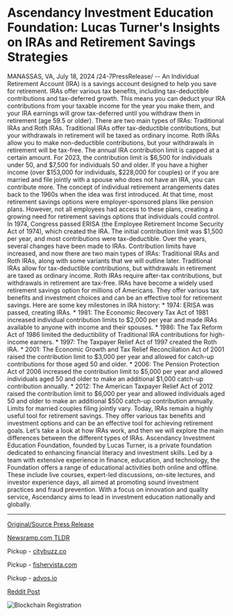 # Ascendancy Investment Education Foundation: Lucas Turner's Insights on IRAs and Retirement Savings Strategies

MANASSAS, VA, July 18, 2024 /24-7PressRelease/ -- An Individual Retirement Account (IRA) is a savings account designed to help you save for retirement. IRAs offer various tax benefits, including tax-deductible contributions and tax-deferred growth. This means you can deduct your IRA contributions from your taxable income for the year you make them, and your IRA earnings will grow tax-deferred until you withdraw them in retirement (age 59.5 or older).  There are two main types of IRAs: Traditional IRAs and Roth IRAs. Traditional IRAs offer tax-deductible contributions, but your withdrawals in retirement will be taxed as ordinary income. Roth IRAs allow you to make non-deductible contributions, but your withdrawals in retirement will be tax-free.  The annual IRA contribution limit is capped at a certain amount. For 2023, the contribution limit is $6,500 for individuals under 50, and $7,500 for individuals 50 and older. If you have a higher income (over $153,000 for individuals, $228,000 for couples) or if you are married and file jointly with a spouse who does not have an IRA, you can contribute more.  The concept of individual retirement arrangements dates back to the 1960s when the idea was first introduced. At that time, most retirement savings options were employer-sponsored plans like pension plans. However, not all employees had access to these plans, creating a growing need for retirement savings options that individuals could control.  In 1974, Congress passed ERISA (the Employee Retirement Income Security Act of 1974), which created the IRA. The initial contribution limit was $1,500 per year, and most contributions were tax-deductible.  Over the years, several changes have been made to IRAs. Contribution limits have increased, and now there are two main types of IRAs: Traditional IRAs and Roth IRAs, along with some variants that we will outline later. Traditional IRAs allow for tax-deductible contributions, but withdrawals in retirement are taxed as ordinary income. Roth IRAs require after-tax contributions, but withdrawals in retirement are tax-free.  IRAs have become a widely used retirement savings option for millions of Americans. They offer various tax benefits and investment choices and can be an effective tool for retirement savings.  Here are some key milestones in IRA history:  * 1974: ERISA was passed, creating IRAs. * 1981: The Economic Recovery Tax Act of 1981 increased individual contribution limits to $2,000 per year and made IRAs available to anyone with income and their spouses. * 1986: The Tax Reform Act of 1986 limited the deductibility of Traditional IRA contributions for high-income earners. * 1997: The Taxpayer Relief Act of 1997 created the Roth IRA. * 2001: The Economic Growth and Tax Relief Reconciliation Act of 2001 raised the contribution limit to $3,000 per year and allowed for catch-up contributions for those aged 50 and older. * 2006: The Pension Protection Act of 2006 increased the contribution limit to $5,000 per year and allowed individuals aged 50 and older to make an additional $1,000 catch-up contribution annually. * 2012: The American Taxpayer Relief Act of 2012 raised the contribution limit to $6,000 per year and allowed individuals aged 50 and older to make an additional $500 catch-up contribution annually. Limits for married couples filing jointly vary.  Today, IRAs remain a highly useful tool for retirement savings. They offer various tax benefits and investment options and can be an effective tool for achieving retirement goals. Let's take a look at how IRAs work, and then we will explore the main differences between the different types of IRAs.  Ascendancy Investment Education Foundation, founded by Lucas Turner, is a private foundation dedicated to enhancing financial literacy and investment skills. Led by a team with extensive experience in finance, education, and technology, the Foundation offers a range of educational activities both online and offline. These include live courses, expert-led discussions, on-site lectures, and investor experience days, all aimed at promoting sound investment practices and fraud prevention. With a focus on innovation and quality service, Ascendancy aims to lead in investment education nationally and globally. 

---

[Original/Source Press Release](https://www.24-7pressrelease.com/press-release/512611/ascendancy-investment-education-foundation-lucas-turners-insights-on-iras-and-retirement-savings-strategies)
                    

[Newsramp.com TLDR](https://newsramp.com/curated-news/ascendancy-investment-education-foundation-enhancing-financial-literacy-and-investment-skills/887f9e5566a64915d1e09bbce8b66368) 


Pickup - [citybuzz.co](https://citybuzz.co/2024/07/18/ascendancy-investment-education-foundation-highlights-evolution-and-importance-of-iras-for-retirement-savings)

Pickup - [fishervista.com](https://fishervista.com/en/lucas-turner-of-ascendancy-investment-education-foundation-shares-insights-on-iras-and-retirement-strategies/20245039)

Pickup - [advos.io](https://advos.io/en/lucas-turner-sheds-light-on-iras-and-retirement-strategies-through-ascendancy-investment-education-foundation/20245039)
 



[Reddit Post](https://www.reddit.com/r/newsramp/comments/1e65eo1/ascendancy_investment_education_foundation/) 



![Blockchain Registration](https://cdn.newsramp.app/24-7PressRelease/qrcode/247/18/ulnawnqj.webp)
